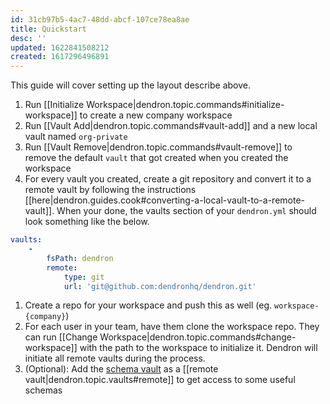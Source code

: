 ```yaml
---
id: 31cb97b5-4ac7-48dd-abcf-107ce78ea8ae
title: Quickstart
desc: ''
updated: 1622841508212
created: 1617296496891
---
```



This guide will cover setting up the layout describe above. 

1. Run [[Initialize Workspace|dendron.topic.commands#initialize-workspace]] to create a new company workspace
1. Run [[Vault Add|dendron.topic.commands#vault-add]] and a new local vault named `org-private` 
1. Run [[Vault Remove|dendron.topic.commands#vault-remove]] to remove the default `vault` that got created when you created the workspace
1. For every vault you created, create a git repository and convert it to a remote vault by following the instructions [[here|dendron.guides.cook#converting-a-local-vault-to-a-remote-vault]]. When your done, the vaults section of your `dendron.yml` should look something like the below.
  ```yml
  vaults:
      -
          fsPath: dendron
          remote:
              type: git
              url: 'git@github.com:dendronhq/dendron.git'
  ```
1. Create a repo for your workspace and push this as well (eg. `workspace-{company}`)
1. For each user in your team, have them clone the workspace repo. They can run [[Change Workspace|dendron.topic.commands#change-workspace]] with the path to the workspace to initialize it. Dendron will initiate all remote vaults during the process.
1. (Optional): Add the [schema vault](https://github.com/kevinslin/schemas) as a [[remote vault|dendron.topic.vaults#remote]] to get access to some useful schemas
